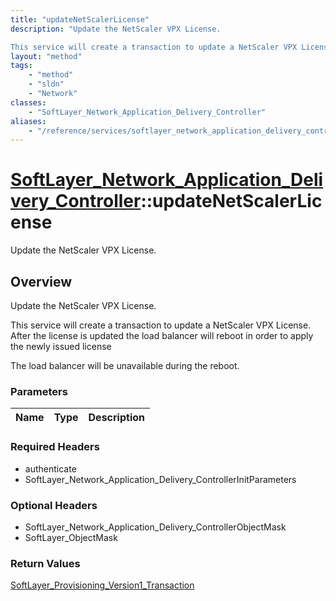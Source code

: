 ```yaml
---
title: "updateNetScalerLicense"
description: "Update the NetScaler VPX License. 

This service will create a transaction to update a NetScaler VPX License.  After the... "
layout: "method"
tags:
    - "method"
    - "sldn"
    - "Network"
classes:
    - "SoftLayer_Network_Application_Delivery_Controller"
aliases:
    - "/reference/services/softlayer_network_application_delivery_controller/updateNetScalerLicense"
---
```

# [SoftLayer_Network_Application_Delivery_Controller](/reference/services/SoftLayer_Network_Application_Delivery_Controller)::updateNetScalerLicense

Update the NetScaler VPX License.


## Overview 
Update the NetScaler VPX License. 

This service will create a transaction to update a NetScaler VPX License.  After the license is updated the load balancer will reboot in order to apply the newly issued license 

The load balancer will be unavailable during the reboot. 

### Parameters 
|Name | Type | Description |
| --- | --- | --- |


### Required Headers
* authenticate
* SoftLayer_Network_Application_Delivery_ControllerInitParameters

### Optional Headers
* SoftLayer_Network_Application_Delivery_ControllerObjectMask
* SoftLayer_ObjectMask

### Return Values
<a href='/reference/datatypes/SoftLayer_Provisioning_Version1_Transaction'>SoftLayer_Provisioning_Version1_Transaction </a>


